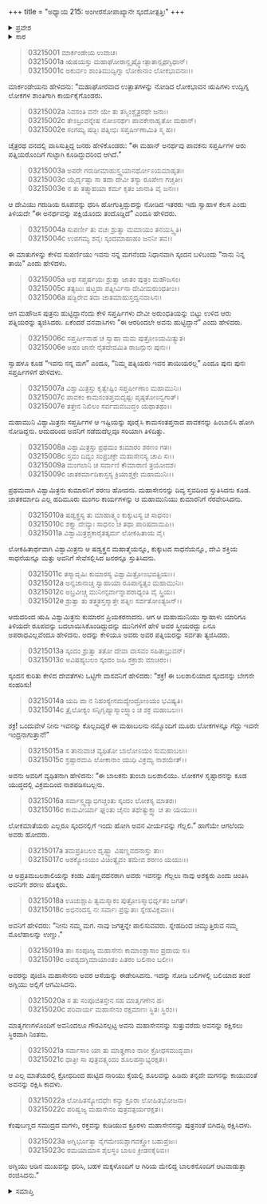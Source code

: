 +++
title = "ಅಧ್ಯಾಯ 215: ಅಂಗೀರಸೋಪಾಖ್ಯಾನೇ ಸ್ಕಂದೋತ್ಪತ್ತಿಃ"
+++

<details><summary>ಪ್ರವೇಶ</summary>


।।   ಓಂ ಓಂ ನಮೋ ನಾರಾಯಣಾಯ।।   ಶ್ರೀ ವೇದವ್ಯಾಸಾಯ ನಮಃ ।।

ಶ್ರೀ ಕೃಷ್ಣದ್ವೈಪಾಯನ ವೇದವ್ಯಾಸ ವಿರಚಿತ  

**ಶ್ರೀ ಮಹಾಭಾರತ**

**ಆರಣ್ಯಕ ಪರ್ವ**

**ಮಾರ್ಕಂಡೇಯಸಮಸ್ಯಾ ಪರ್ವ**

**ಅಧ್ಯಾಯ 215**

</details>


<details><summary>ಸಾರ</summary>

ಕೆಲವರು ಆರು ಋಷಿಗಳ ಪತ್ನಿಯರು ಅಗ್ನಿಯನ್ನು ಕೂಡಿದುದರಿಂದ ಸ್ಕಂದನು ಜನಿಸಿದನೆಂದೂ, ಕೆಲವರು ಗರುಡಿಯಿಂದ ಜನಿಸಿದನೆಂದೂ ತಿಳಿದುಕೊಳ್ಳುವುದು; ಅರುಂಧತಿಯನ್ನು ಬಿಟ್ಟು ಆರು ಋಷಿಪತ್ನಿಯರನ್ನು ಗಂಡಂದಿರು ತೊರೆದುದು; ಸ್ವಾಹಾಳು ಸ್ಕಂದನು ತನ್ನ ಮಗನೆಂದು ಸಪ್ತರ್ಷಿಗಳಿಗೆ ಹೇಳುವುದು (1-6). ಸತ್ಯಸಂಗತಿಯನ್ನು ತಿಳಿದುಕೊಂಡಿದ್ದ ವಿಶ್ವಾಮಿತ್ರನು ಸ್ಕಂದನನ್ನು ಸ್ತುತಿಸಿದುದು (7-12). ಸ್ಕಂದನನ್ನು ಸಂಹರಿಸೆಂದು ದೇವತೆಗಳು ಇಂದ್ರನಿಗೆ ಹೇಳಲು, ಅವನನ್ನು ಗೆಲ್ಲಲು ಇಂದ್ರನು ಸಪ್ತಮಾತೃಕೆಯರನ್ನು ಅವನ ಬಳಿ ಕಳುಹಿಸಿದುದು; ಅಗ್ನಿಯು ಆಡಿನ ರೂಪವನ್ನು ತಾಳಿ ಮಗನನ್ನು ರಕ್ಷಿಸಿದುದು, ರಂಜಿಸಿದುದು (13-23).

</details>


> 03215001 ಮಾರ್ಕಂಡೇಯ ಉವಾಚ।   
03215001a ಋಷಯಸ್ತು ಮಹಾಘೋರಾನ್ದೃಷ್ಟ್ವೋತ್ಪಾತಾನ್ಪೃಥಗ್ವಿಧಾನ್।  
03215001c ಅಕುರ್ವಂ ಶಾಂತಿಮುದ್ವಿಗ್ನಾ ಲೋಕಾನಾಂ ಲೋಕಭಾವನಾಃ।।

ಮಾರ್ಕಂಡೇಯನು ಹೇಳಿದನು: “ಮಹಾಘೋರವಾದ ಉತ್ಪಾತಗಳನ್ನು ನೋಡಿದ ಲೋಕಭಾವನ ಋಷಿಗಳು ಉದ್ವಿಗ್ನ ಲೋಕಗಳ ಶಾಂತಿಗಾಗಿ ಕಾರ್ಯಕೈಗೊಂಡರು.

> 03215002a ನಿವಸಂತಿ ವನೇ ಯೇ ತು ತಸ್ಮಿಂಶ್ಚೈತ್ರರಥೇ ಜನಾಃ।  
03215002c ತೇಽಬ್ರುವನ್ನೇಷ ನೋಽನರ್ಥಃ ಪಾವಕೇನಾಹೃತೋ ಮಹಾನ್।  
03215002e ಸಂಗಮ್ಯ ಷಡ್ಭಿಃ ಪತ್ನೀಭಿಃ ಸಪ್ತರ್ಷೀಣಾಮಿತಿ ಸ್ಮ ಹ।।

ಚೈತ್ರರಥ ವನದಲ್ಲಿ ವಾಸಿಸುತ್ತಿದ್ದ ಜನರು ಹೇಳಿಕೊಂಡರು: “ಈ ಮಹಾನ್ ಅನರ್ಥವು ಪಾವಕನು ಸಪ್ತರ್ಷಿಗಳ ಆರು ಪತ್ನಿಯರೊಂದಿಗೆ ಗುಟ್ಟಾಗಿ ಕೂಡಿದ್ದುದರಿಂದ ಆಗಿದೆ.”

> 03215003a ಅಪರೇ ಗರುಡೀಮಾಹುಸ್ತ್ವಯಾನರ್ಥೋಽಯಮಾಹೃತಃ।   
03215003c ಯೈರ್ದೃಷ್ಟಾ ಸಾ ತದಾ ದೇವೀ ತಸ್ಯಾ ರೂಪೇಣ ಗಚ್ಚತೀ।  
03215003e ನ ತು ತತ್ಸ್ವಾಹಯಾ ಕರ್ಮ ಕೃತಂ ಜಾನಾತಿ ವೈ ಜನಃ।।

ಆ ದೇವಿಯು ಗರುಡಿಯ ರೂಪವನ್ನು ಧರಿಸಿ ಹೋಗುತ್ತಿದ್ದುದನ್ನು ನೋಡಿದ ಇತರರು ಇದು ಸ್ವಾಹಾಳ ಕೆಲಸ ಎಂದು ತಿಳಿಯದೇ “ಈ ಅನರ್ಥವನ್ನು ಪಕ್ಷಿಯೊಂದು ತಂದೊಡ್ಡಿದೆ” ಎಂದೂ ಹೇಳಿದರು.

> 03215004a ಸುಪರ್ಣೀ ತು ವಚಃ ಶ್ರುತ್ವಾ ಮಮಾಯಂ ತನಯಸ್ತ್ವಿತಿ।   
03215004c ಉಪಗಮ್ಯ ಶನೈಃ ಸ್ಕಂದಮಾಹಾಹಂ ಜನನೀ ತವ।।

ಈ ಮಾತುಗಳನ್ನು ಕೇಳಿದ ಸುಪರ್ಣಿಯು ಇವನು ನನ್ನ ಮಗನೆಂದು ನಿಧಾನವಾಗಿ ಸ್ಕಂದನ ಬಳಿಬಂದು “ನಾನು ನಿನ್ನ ತಾಯಿ” ಎಂದು ಹೇಳಿದಳು.

> 03215005a ಅಥ ಸಪ್ತರ್ಷಯಃ ಶ್ರುತ್ವಾ ಜಾತಂ ಪುತ್ರಂ ಮಹೌಜಸಂ।  
03215005c ತತ್ಯಜುಃ ಷಟ್ತದಾ ಪತ್ನೀರ್ವಿನಾ ದೇವೀಮರುಂಧತೀಂ।।   
03215006a ಷಡ್ಭಿರೇವ ತದಾ ಜಾತಮಾಹುಸ್ತದ್ವನವಾಸಿನಃ।

ಆಗ ಮಹೌಜಸ ಪುತ್ರನು ಹುಟ್ಟಿದ್ದಾನೆಂದು ಕೇಳಿ ಸಪ್ತರ್ಷಿಗಳು ದೇವೀ ಅರುಂಧತಿಯನ್ನು ಬಿಟ್ಟು ಉಳಿದ ಆರು ಪತ್ನಿಯರನ್ನು ತ್ಯಜಿಸಿದರು. ಏಕೆಂದರೆ ವನವಾಸಿಗಳು “ಈ ಆರರಿಂದಲೇ ಅವನು ಹುಟ್ಟಿದ್ದಾನೆ” ಎಂದು ಹೇಳಿದರು.

> 03215006c ಸಪ್ತರ್ಷೀನಾಹ ಚ ಸ್ವಾಹಾ ಮಮ ಪುತ್ರೋಽಯಮಿತ್ಯುತ।  
03215006e ಅಹಂ ಜಾನೇ ನೈತದೇವಮಿತಿ ರಾಜನ್ಪುನಃ ಪುನಃ।।

ಸ್ವಾಹಳೂ ಕೂಡ “ಇವನು ನನ್ನ ಮಗ” ಎಂದೂ, “ನಿಮ್ಮ ಪತ್ನಿಯರು ಇವನ ತಾಯಿಯರಲ್ಲ” ಎಂದೂ ಪುನಃ ಪುನಃ ಸಪ್ತರ್ಷಿಗಳಿಗೆ ಹೇಳಿದಳು.

> 03215007a ವಿಶ್ವಾಮಿತ್ರಸ್ತು ಕೃತ್ವೇಷ್ಟಿಂ ಸಪ್ತರ್ಷೀಣಾಂ ಮಹಾಮುನಿಃ।  
03215007c ಪಾವಕಂ ಕಾಮಸಂತಪ್ತಮದೃಷ್ಟಃ ಪೃಷ್ಠತೋಽನ್ವಗಾತ್।  
03215007e ತತ್ತೇನ ನಿಖಿಲಂ ಸರ್ವಮವಬುದ್ಧಂ ಯಥಾತಥಂ।।

ಮಹಾಮುನಿ ವಿಶ್ವಾಮಿತ್ರನು ಸಪ್ತರ್ಷಿಗಳ ಆ ಇಷ್ಟಿಯನ್ನು ಪೂರೈಸಿ ಕಾಮಸಂತಪ್ತನಾದ ಪಾವಕನನ್ನು ಹಿಂಬಾಲಿಸಿ ಹೋಗಿ ನೋಡಿದ್ದನು. ಆದುದರಿಂದ ಅವನಿಗೆ ನಡೆದುದೆಲ್ಲವೂ ಸರಿಯಾಗಿ ತಿಳಿದಿತ್ತು.

> 03215008a ವಿಶ್ವಾಮಿತ್ರಸ್ತು ಪ್ರಥಮಂ ಕುಮಾರಂ ಶರಣಂ ಗತಃ।  
03215008c ಸ್ತವಂ ದಿವ್ಯಂ ಸಂಪ್ರಚಕ್ರೇ ಮಹಾಸೇನಸ್ಯ ಚಾಪಿ ಸಃ।।  
03215009a ಮಂಗಲಾನಿ ಚ ಸರ್ವಾಣಿ ಕೌಮಾರಾಣಿ ತ್ರಯೋದಶ।  
03215009c ಜಾತಕರ್ಮಾದಿಕಾಸ್ತಸ್ಯ ಕ್ರಿಯಾಶ್ಚಕ್ರೇ ಮಹಾಮುನಿಃ।।

ಪ್ರಥಮವಾಗಿ ವಿಶ್ವಾಮಿತ್ರನು ಕುಮಾರನಿಗೆ ಶರಣು ಹೋದನು. ಮಹಾಸೇನನನ್ನು ದಿವ್ಯ ಸ್ತವದಿಂದ ಸ್ತುತಿಸಿದನು ಕೂಡ. ಜಾತಕರ್ಮಾದಿ ಎಲ್ಲ ಹದಿಮೂರು ಮಂಗಲ ಕಾರ್ಯಗಳನ್ನು ಆ ಮಹಾಮುನಿಯು ಕುಮಾರನಿಗೆ ನೆರವೇರಿಸಿದನು.

> 03215010a ಷಡ್ವಕ್ತ್ರಸ್ಯ ತು ಮಾಹಾತ್ಮ್ಯಂ ಕುಕ್ಕುಟಸ್ಯ ಚ ಸಾಧನಂ।  
03215010c ಶಕ್ತ್ಯಾ ದೇವ್ಯಾಃ ಸಾಧನಂ ಚ ತಥಾ ಪಾರಿಷದಾಮಪಿ।।  
03215011a ವಿಶ್ವಾಮಿತ್ರಶ್ಚಕಾರೈತತ್ಕರ್ಮ ಲೋಕಹಿತಾಯ ವೈ।

ಲೋಕಹಿತಾರ್ಥವಾಗಿ ವಿಶ್ವಾಮಿತ್ರನು ಆ ಷಡ್ವಕ್ತ್ರನ ಮಹಾತ್ಮೆಯನ್ನೂ, ಕುಕ್ಕುಟದ ಸಾಧನೆಯನ್ನೂ, ದೇವಿ ಶಕ್ತಿಯ ಸಾಧನೆಯನ್ನೂ ಮತ್ತು ಅವನಿಗೆ ಸೇವೆಸಲ್ಲಿಸಿದ ಜನರನ್ನೂ ಸ್ತುತಿಸಿದನು.

> 03215011c ತಸ್ಮಾದೃಷಿಃ ಕುಮಾರಸ್ಯ ವಿಶ್ವಾಮಿತ್ರೋಽಭವತ್ಪ್ರಿಯಃ।।  
03215012a ಅನ್ವಜಾನಾಚ್ಚ ಸ್ವಾಹಾಯಾ ರೂಪಾನ್ಯತ್ವಂ ಮಹಾಮುನಿಃ।   
03215012c ಅಬ್ರವೀಚ್ಚ ಮುನೀನ್ಸರ್ವಾನ್ನಾಪರಾಧ್ಯಂತಿ ವೈ ಸ್ತ್ರಿಯಃ।  
03215012e ಶ್ರುತ್ವಾ ತು ತತ್ತ್ವತಸ್ತಸ್ಮಾತ್ತೇ ಪತ್ನೀಃ ಸರ್ವತೋಽತ್ಯಜನ್।।

ಆದುದರಿಂದ ಋಷಿ ವಿಶ್ವಾಮಿತ್ರನು ಕುಮಾರನ ಪ್ರಿಯಕರನಾದನು. ಆಗ ಆ ಮಹಾಮುನಿಯು ಸ್ವಾಹಾಳು ಯಾರಿಗೂ ತಿಳಿಯದೇ ರೂಪವನ್ನು ಬದಲಾಯಿಸಿಕೊಂಡಿದ್ದುದನ್ನು ಮುನಿಗಳಿಗೆ ಹೇಳಿ ಅವರ ಸ್ತ್ರೀಯರದ್ದು ಏನೂ ಅಪರಾಧವಿಲ್ಲವೆಂದೂ ಹೇಳಿದನು. ಅದನ್ನು ಕೇಳಿಯೂ ಅವರು ಅವರ ಪತ್ನಿಯರನ್ನು ಸರ್ವತಾ ತ್ಯಜಿಸಿದರು.

> 03215013a ಸ್ಕಂದಂ ಶ್ರುತ್ವಾ ತತೋ ದೇವಾ ವಾಸವಂ ಸಹಿತಾಬ್ರುವನ್।  
03215013c ಅವಿಷಹ್ಯಬಲಂ ಸ್ಕಂದಂ ಜಹಿ ಶಕ್ರಾಶು ಮಾಚಿರಂ।।

ಸ್ಕಂದನ ಕುರಿತು ಕೇಳಿದ ದೇವತೆಗಳು ಒಟ್ಟಿಗೇ ವಾಸವನಿಗೆ ಹೇಳಿದರು: “ಶಕ್ರ! ಈ ಬಲಶಾಲಿಯಾದ ಸ್ಕಂದನನ್ನು ಬೇಗನೇ ಸಂಹರಿಸು!

> 03215014a ಯದಿ ವಾ ನ ನಿಹಂಸ್ಯೇನಮದ್ಯೇಂದ್ರೋಽಯಂ ಭವಿಷ್ಯತಿ।  
03215014c ತ್ರೈಲೋಕ್ಯಂ ಸನ್ನಿಗೃಹ್ಯಾಸ್ಮಾಂಸ್ತ್ವಾಂ ಚ ಶಕ್ರ ಮಹಾಬಲಃ।।

ಶಕ್ರ! ಒಂದುವೇಳೆ ನೀನು ಇವನನ್ನು ಕೊಲ್ಲದಿದ್ದರೆ ಈ ಮಹಾಬಲನು ನಮ್ಮೊಂದಿಗೆ ಮೂರು ಲೋಕಗಳನ್ನೂ ಗೆದ್ದು ಇವನೇ ಇಂದ್ರನಾಗುತ್ತಾನೆ!”

> 03215015a ಸ ತಾನುವಾಚ ವ್ಯಥಿತೋ ಬಾಲೋಽಯಂ ಸುಮಹಾಬಲಃ।  
03215015c ಸ್ರಷ್ಟಾರಮಪಿ ಲೋಕಾನಾಂ ಯುಧಿ ವಿಕ್ರಮ್ಯ ನಾಶಯೇತ್।।

ಅವನು ಅವರಿಗೆ ವ್ಯಥಿತನಾಗಿ ಹೇಳಿದನು: “ಈ ಬಾಲಕನು ತುಂಬಾ ಬಲಶಾಲಿಯು. ಲೋಕಗಳ ಸೃಷ್ಟಾರನನ್ನು ಕೂಡ ಯುದ್ಧದಲ್ಲಿ ವಿಕ್ರಮದಿಂದ ನಾಶಪಡಿಸಬಲ್ಲನು.

> 03215016a ಸರ್ವಾಸ್ತ್ವದ್ಯಾಭಿಗಚ್ಚಂತು ಸ್ಕಂದಂ ಲೋಕಸ್ಯ ಮಾತರಃ।  
03215016c ಕಾಮವೀರ್ಯಾ ಘ್ನಂತು ಚೈನಂ ತಥೇತ್ಯುಕ್ತ್ವಾ ಚ ತಾ ಯಯುಃ।।

ಲೋಕಮಾತೆಯರು ಎಲ್ಲರೂ ಸ್ಕಂದನಲ್ಲಿಗೆ ಇಂದು ಹೋಗಿ ಅವನ ವೀರ್ಯವನ್ನು ಗೆಲ್ಲಲಿ.” ಹಾಗೆಯೇ ಆಗಲೆಂದು ಅವರು ಹೋದರು.

> 03215017a ತಮಪ್ರತಿಬಲಂ ದೃಷ್ಟ್ವಾ ವಿಷಣ್ಣವದನಾಸ್ತು ತಾಃ।  
03215017c ಅಶಕ್ಯೋಽಯಂ ವಿಚಿಂತ್ಯೈವಂ ತಮೇವ ಶರಣಂ ಯಯುಃ।।

ಆ ಅಪ್ರತಿಮಬಲಶಾಲಿಯನ್ನು ಕಂಡು ವಿಷಣ್ಣವದನರಾಗಿ ಅವರು ಇವನನ್ನು ಗೆಲ್ಲಲು ನಾವು ಅಶಕ್ಯರು ಎಂದು ಚಿಂತಿಸಿ ಅವನಿಗೇ ಶರಣು ಹೊಕ್ಕರು.

> 03215018a ಊಚುಶ್ಚಾಪಿ ತ್ವಮಸ್ಮಾಕಂ ಪುತ್ರೋಽಸ್ಮಾಭಿರ್ಧೃತಂ ಜಗತ್।  
03215018c ಅಭಿನಂದಸ್ವ ನಃ ಸರ್ವಾಃ ಪ್ರಸ್ನುತಾಃ ಸ್ನೇಹವಿಕ್ಲವಾಃ।।

ಅವನಿಗೆ ಹೇಳಿದರು: “ನೀನು ನಮ್ಮ ಮಗ. ನಾವು ಜಗತ್ತನ್ನೇ ಪಾಲಿಸುವವರು. ಸ್ನೇಹದಿಂದ ಚಿಮ್ಮುತ್ತಿರುವ ನಮ್ಮ ಮೊಲೆಹಾಲನ್ನು ಉಣ್ಣು.”

> 03215019a ತಾಃ ಸಂಪೂಜ್ಯ ಮಹಾಸೇನಃ ಕಾಮಾಂಶ್ಚಾಸಾಂ ಪ್ರದಾಯ ಸಃ।  
03215019c ಅಪಶ್ಯದಗ್ನಿಮಾಯಾಂತಂ ಪಿತರಂ ಬಲಿನಾಂ ಬಲೀ।।

ಅವರನ್ನು ಪೂಜಿಸಿ ಮಹಾಸೇನನು ಅವರ ಆಸೆಯನ್ನು ಈಡೇರಿಸಿದನು. ಇದನ್ನು ನೋಡಿ ಬಲಿಗಳಲ್ಲಿ ಬಲಿಯಾದ ತಂದೆ ಅಗ್ನಿಯು ಅಲ್ಲಿಗೆ ಆಗಮಿಸಿದನು.

> 03215020a ಸ ತು ಸಂಪೂಜಿತಸ್ತೇನ ಸಹ ಮಾತೃಗಣೇನ ಹ।  
03215020c ಪರಿವಾರ್ಯ ಮಹಾಸೇನಂ ರಕ್ಷಮಾಣಃ ಸ್ಥಿತಃ ಸ್ಥಿರಂ।।

ಮಾತೃಗಣಗಳೊಂದಿಗೆ ಅವನಿಂದಲೂ ಗೌರವಿಸಲ್ಪಟ್ಟ ಅವನು ಮಹಾಸೇನನನ್ನು ಸುತ್ತುವರೆದು ಅವನನ್ನು ರಕ್ಷಿಸಲು ಸ್ಥಿರವಾಗಿ ನಿಂತನು.

> 03215021a ಸರ್ವಾಸಾಂ ಯಾ ತು ಮಾತೄಣಾಂ ನಾರೀ ಕ್ರೋಧಸಮುದ್ಭವಾ।   
03215021c ಧಾತ್ರೀ ಸಾ ಪುತ್ರವತ್ಸ್ಕಂದಂ ಶೂಲಹಸ್ತಾಭ್ಯರಕ್ಷತ।।

ಆ ಎಲ್ಲ ಮಾತೆಯರಲ್ಲಿ ಕ್ರೋಧದಿಂದ ಹುಟ್ಟಿದ ನಾರಿಯು ಕೈಯಲ್ಲಿ ಶೂಲವನ್ನು ಹಿಡಿದು ತನ್ನದೇ ಮಗನನ್ನು ಕಾಯುವಂತೆ ಅವನನ್ನು ರಕ್ಷಿಸಿ ಕಾದಳು.

> 03215022a ಲೋಹಿತಸ್ಯೋದಧೇಃ ಕನ್ಯಾ ಕ್ರೂರಾ ಲೋಹಿತಭೋಜನಾ।  
03215022c ಪರಿಷ್ವಜ್ಯ ಮಹಾಸೇನಂ ಪುತ್ರವತ್ಪರ್ಯರಕ್ಷತ।।

ಕೆಂಪುಬಣ್ಣದ ಸಮುದ್ರದ ಮಗಳು, ರಕ್ತವನ್ನು ಕುಡಿಯುವ ಕ್ರೂರಳು ಮಹಾಸೇನನನ್ನು ಪುತ್ರನಂತೆ ಬಿಗಿದಪ್ಪಿ ರಕ್ಷಿಸಿದಳು.

> 03215023a ಅಗ್ನಿರ್ಭೂತ್ವಾ ನೈಗಮೇಯಶ್ಚಾಗವಕ್ತ್ರೋ ಬಹುಪ್ರಜಃ।  
03215023c ರಮಯಾಮಾಸ ಶೈಲಸ್ಥಂ ಬಾಲಂ ಕ್ರೀಡನಕೈರಿವ।।

ಅಗ್ನಿಯು ಆಡಿನ ಮುಖವನ್ನು ಧರಿಸಿ, ಬಹಳ ಮಕ್ಕಳೊಂದಿಗೆ ಆ ಗಿರಿಯ ಮೇಲಿದ್ದ ಬಾಲಕನೊಂದಿಗೆ ಆಟವಾಡುತ್ತಾ ರಂಜಿಸಿದನು.”


<details><summary>ಸಮಾಪ್ತಿ</summary>


ಇತಿ ಶ್ರೀ ಮಹಾಭಾರತೇ ಆರಣ್ಯಕ ಪರ್ವಣಿ ಮಾರ್ಕಂಡೇಯಸಮಸ್ಯಾ ಪರ್ವ ಅಂಗೀರಸೋಪಾಖ್ಯಾನೇ ಸ್ಕಂದೋತ್ಪತ್ತೌ ಪಂಚದಶಾಧಿಕದ್ವಿಶತತಮೋಽಧ್ಯಾಯಃ।  
ಇದು ಮಹಾಭಾರತದ ಆರಣ್ಯಕ ಪರ್ವದಲ್ಲಿ ಮಾರ್ಕಂಡೇಯಸಮಸ್ಯಾ ಪರ್ವದಲ್ಲಿ ಅಂಗೀರಸೋಪಾಖ್ಯಾನದಲ್ಲಿ ಸ್ಕಂದೋತ್ಪತ್ತಿಯಲ್ಲಿ ಇನ್ನೂರಾಹದಿನೈದನೆಯ ಅಧ್ಯಾಯವು.


</details>
